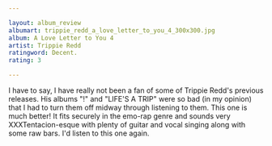 ```yaml
---

layout: album_review
albumart: trippie_redd_a_love_letter_to_you_4_300x300.jpg
album: A Love Letter to You 4
artist: Trippie Redd
ratingword: Decent.
rating: 3

---
```


I have to say, I have really not been a fan of some of Trippie Redd's previous releases. His albums "!" and "LIFE'S A TRIP" were so bad (in my opinion) that I had to turn them off midway through listening to them. This one is much better! It fits securely in the emo-rap genre and sounds very XXXTentacion-esque with plenty of guitar and vocal singing along with some raw bars. I'd listen to this one again.
